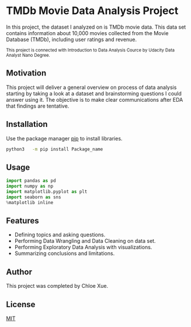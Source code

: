# TMDb Movie Data Analysis Project

In this project, the dataset I analyzed on is TMDb movie data. This data set contains information about 10,000 movies collected from the Movie Database (TMDb), including user ratings and revenue. 

<sub>This project is connected with Introduction to Data Analysis Cource by Udacity Data Analyst Nano Degree.</sub>

## Motivation

This project will deliver a general overview on process of data analysis starting by taking a look at a dataset and brainstorming questions I could answer using it. The objective is to make clear communications after EDA that findings are tentative.

## Installation

Use the package manager [pip](https://pip.pypa.io/en/stable/) to install libraries.

```bash
python3   -m pip install Package_name
```

## Usage

```python
import pandas as pd
import numpy as np
import matplotlib.pyplot as plt
import seaborn as sns
%matplotlib inline
```

## Features

- Defining topics and asking questions. 
- Performing Data Wrangling and Data Cleaning on data set.
- Performing Exploratory Data Analysis with visualizations.
- Summarizing conclusions and limitations.


## Author
This project was completed by Chloe Xue. 

## License
[MIT](https://choosealicense.com/licenses/mit/)